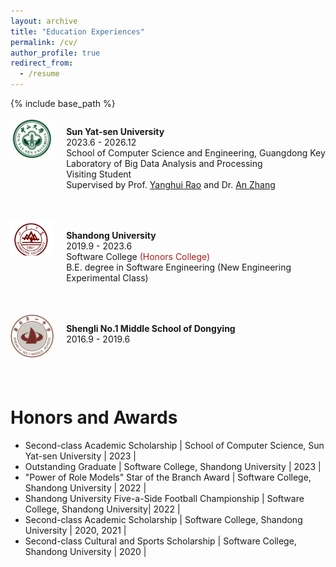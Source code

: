 ```yaml
---
layout: archive
title: "Education Experiences"
permalink: /cv/
author_profile: true
redirect_from:
  - /resume
---
```


{% include base_path %}


<div style="display: flex; flex-direction: column; margin-bottom: 50px;">
  <!-- 第二组图片和段落 -->
  <div style="display: flex; align-items: flex-start;">
    <!-- 图片部分（1/3） -->
    <div style="flex: 1;">
      <img src="../images/about/sysu.png" style="width: 100%; height: auto;">
    </div>
    <!-- 文字部分（2/3） -->
    <div style="flex: 6; padding-left: 20px;">
      <p style="margin-bottom: 50px;"><strong>Sun Yat-sen University</strong><br>
      2023.6 - 2026.12<br>
     School of Computer Science and Engineering, Guangdong Key Laboratory of Big Data Analysis and Processing<br>
      Visiting Student<br>
      Supervised by Prof. <a href="https://www.chuatatseng.com/">Yanghui Rao</a> and Dr. <a href="https://anzhang314.github.io/">An Zhang</a> <br>
      </p>
    </div>
  </div>
  <!-- 第三组图片和段落 -->
  <div style="display: flex; align-items: flex-start;">
    <!-- 图片部分（1/3） -->
    <div style="flex: 1;">
      <img src="../images/about/sdu.png" style="width: 100%; height: auto;">
    </div>
    <!-- 文字部分（2/3） -->
    <div style="flex: 6; padding-left: 20px;">
      <p style="margin-bottom: 50px;"><strong>Shandong University</strong><br>
      2019.9 - 2023.6<br>
      Software College <span style="color: #AC1F1F;">(Honors College)</span><br>
      B.E. degree in Software Engineering (New Engineering Experimental Class)<br>
      <!-- GPA: 91.56/100 Rank: 27/300<br> -->
    </p>
    </div>
  </div>
  <!-- 第四组图片和段落 -->
  <div style="display: flex; align-items: flex-start;">
    <!-- 图片部分（1/3） -->
    <div style="flex: 1;">
      <img src="../images/about/slyz.png" style="width: 100%; height: auto;">
    </div>
    <!-- 文字部分（2/3） -->
    <div style="flex: 6; padding-left: 20px;">
      <p style="margin-bottom: 50px;"><strong>Shengli No.1 Middle School of Dongying</strong><br>
      2016.9 - 2019.6<br>
    </p>
    </div>
  </div>

</div>


# Honors and Awards
* Second-class Academic Scholarship | School of Computer Science, Sun Yat-sen University | 2023 |
* Outstanding Graduate | Software College, Shandong University | 2023 |
* "Power of Role Models" Star of the Branch Award | Software College, Shandong University | 2022 |
* Shandong University Five-a-Side Football Championship | Software College, Shandong University| 2022 |
* Second-class Academic Scholarship | Software College, Shandong University | 2020, 2021 |
* Second-class Cultural and Sports Scholarship | Software College, Shandong University | 2020 |
 
